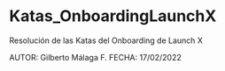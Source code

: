 # Katas_OnboardingLaunchX
Resolución de las Katas del Onboarding de Launch X

AUTOR: Gilberto Málaga F.
FECHA: 17/02/2022
